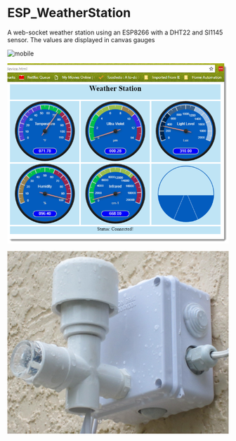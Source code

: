 # ESP_WeatherStation #

A web-socket weather station using an ESP8266 with a DHT22 and SI1145 sensor. The values are displayed in canvas gauges

![mobile](/images/iPhone.png.png)

![desktop](/images/WeatherDesk.png)

![project](/images/Project.jpg)